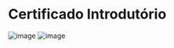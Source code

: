 # Certificado Introdutório

![image](https://github.com/user-attachments/assets/7c0a6de2-401a-4d1e-aaff-9f1979867a9a)
![image](https://github.com/user-attachments/assets/ee1d32af-7403-4c7e-993b-d4487f424ae3)
